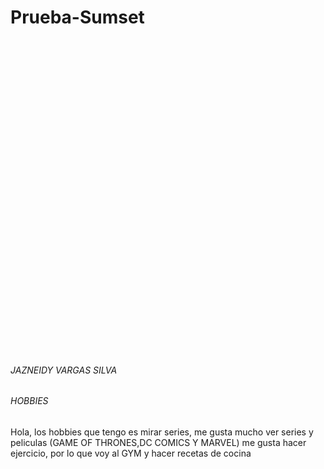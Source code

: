 # Prueba-Sumset
<html>

<head>
 <script type="text/javascript" src="https://www.gstatic.com/charts/loader.js"></script>
  <div id="piechart" style="width: 900px; height: 500px;"></div>
 
 <script type="text/javascript">
      google.charts.load('current', {'packages':['corechart']});
      google.charts.setOnLoadCallback(drawChart);
      
      function drawChart() {
      
        var data = google.visualization.arrayToDataTable([
          ['Task', 'Hours per Day'],
          ['IE6 ',     5],
          ['IE7 ',      20],
          ['IE8 ',  75]
          ]);
        var options = {
        title: ' Datos Pie Chart:'
        };
        var chart = new google.visualization.PieChart(document.getElementById('piechart'));
        chart.draw(data, options);            
        }
   </script>
    
</head>

<body>
 <h6> JAZNEIDY VARGAS SILVA</h6>
<h6> HOBBIES</h6>
<p> Hola, los hobbies que tengo es mirar series, me gusta mucho ver series y peliculas (GAME OF THRONES,DC COMICS Y MARVEL)
 me gusta hacer ejercicio, por lo que voy al GYM y hacer recetas de cocina </p>
 
<script>
      
      <input type="button" value="Cambiar" onclick ="click">

        var cambiarValores = function ()
           {
        var data = google.visualization.arrayToDataTable([
          ['Task', 'Hours per Day'],
          ['IE6 ',     50],
          ['IE7 ',      40],
          ['IE8 ',  10]
          ]);
          var click=new google.visualization.PieChart(document.get.ElementById(cambiarValores).value);   
      }
 
</script>
</body>

</html>
